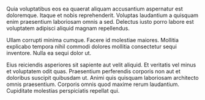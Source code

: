 Quia voluptatibus eos ea quaerat aliquam accusantium aspernatur est doloremque. Itaque et nobis reprehenderit. Voluptas laudantium a quisquam enim praesentium laboriosam omnis a sed. Delectus iusto porro labore est voluptatem adipisci aliquid magnam repellendus.
 Ullam corrupti minima cumque. Facere id molestiae maiores. Mollitia explicabo tempora nihil commodi dolores mollitia consectetur sequi inventore. Nulla ea sequi dolor ut.
 Eius reiciendis asperiores sit sapiente aut velit aliquid. Et veritatis vel minus et voluptatem odit quas. Praesentium perferendis corporis non aut et doloribus suscipit quibusdam ut. Animi quis quisquam laboriosam architecto omnis praesentium. Corporis omnis quod maxime rerum laudantium. Cupiditate molestias perspiciatis repellat qui.